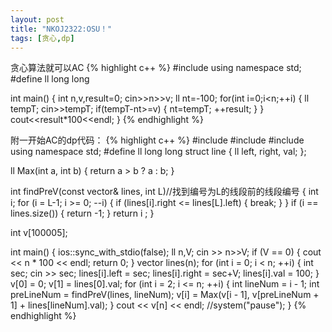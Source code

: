 ```yaml
---
layout: post
title: "NKOJ2322:OSU！"
tags: [贪心,dp]
---
```


贪心算法就可以AC
{% highlight c++ %}
#include<iostream>
using namespace std;
#define ll long long

int main()
{
    int n,v,result=0;
    cin>>n>>v;
    ll nt=-100;
    for(int i=0;i<n;++i)
    {
        ll tempT;
        cin>>tempT;
        if(tempT-nt>=v)
        {
            nt=tempT;
            ++result;
        }
    }
    cout<<result*100<<endl;
}
{% endhighlight %}

附一开始AC的dp代码：
{% highlight c++ %}
#include<iostream>
#include<vector>
#include<algorithm>
using namespace std;
#define ll long long
struct line {
    ll left, right, val;
};

ll Max(int a, int b)
{
    return a > b ? a : b;
}

int findPreV(const vector<line>& lines, int L)//找到编号为L的线段前的线段编号
{
    int i;
    for (i = L-1; i >= 0; --i)
    {
        if (lines[i].right <= lines[L].left)
        {
            break;
        }
    }
    if (i == lines.size())
    {
        return -1;
    }
    return i ;
}

int v[100005];

int main()
{
    ios::sync_with_stdio(false);
    ll n,V;
    cin >> n>>V;
    if (V == 0)
    {
        cout << n * 100 << endl;
        return 0;
    }
    vector<line> lines(n);
    for (int i = 0; i < n; ++i)
    {
        int sec;
        cin >> sec;
        lines[i].left = sec;
        lines[i].right = sec+V;
        lines[i].val = 100;
    }
    v[0] = 0;
    v[1] = lines[0].val;
    for (int i = 2; i <= n; ++i)
    {
        int lineNum = i - 1;
        int preLineNum = findPreV(lines, lineNum);
        v[i] = Max(v[i - 1], v[preLineNum + 1] + lines[lineNum].val);
    }
    cout << v[n] << endl;
    //system("pause");
}
{% endhighlight %}
